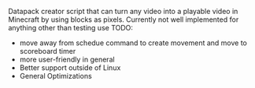 Datapack creator script that can turn any video into a playable video in Minecraft by using blocks as pixels.
Currently not well implemented for anything other than testing use
TODO:
- move away from schedue command to create movement and move to scoreboard timer
- more user-friendly in general
- Better support outside of Linux
- General Optimizations

